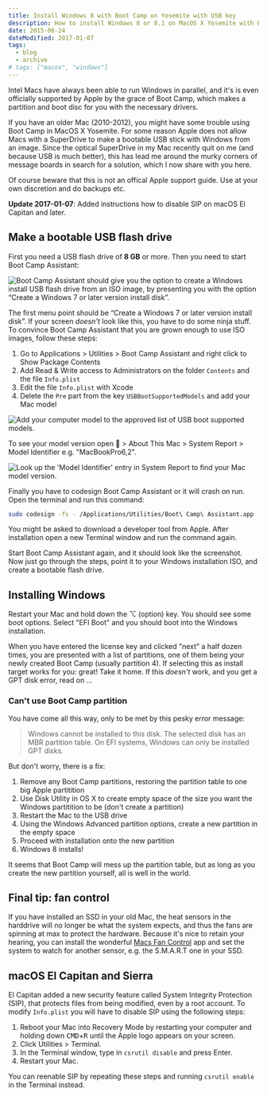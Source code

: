 ```yaml
---
title: Install Windows 8 with Boot Camp on Yosemite with USB key
description: How to install Windows 8 or 8.1 on MacOS X Yosemite with Boot Camp and a bootable USB key.
date: 2015-06-24
dateModified: 2017-01-07
tags:
  - blog
  - archive
# tags: ["macos", "windows"]
---
```


Intel Macs have always been able to run Windows in parallel, and it's is even officially supported by Apple by the grace of Boot Camp, which makes a partition and boot disc for you with the necessary drivers.

If you have an older Mac (2010-2012), you might have some trouble using Boot Camp in MacOS X Yosemite. For some reason Apple does not allow Macs with a SuperDrive to make a bootable USB stick with Windows from an image. Since the optical SuperDrive in my Mac recently quit on me (and because USB is much better), this has lead me around the murky corners of message boards in search for a solution, which I now share with you here.

<!-- more-->

Of course beware that this is not an offical Apple support guide. Use at your own discretion and do backups etc.

__Update 2017-01-07__: Added instructions how to disable SIP on macOS El Capitan and later.

## Make a bootable USB flash drive

First you need a USB flash drive of __8 GB__ or more. Then you need to start Boot Camp Assistant:

![Boot Camp Assistant should give you the option to create a Windows install USB flash drive from an ISO image, by presenting you with the option “Create a Windows 7 or later version install disk”.](/images/blog/install-windows-8-with-boot-camp-on-osx-yosemite-with-usb-key/boot-camp-assistant.png)

The first menu point should be “Create a Windows 7 or later version install disk”. If your screen _doesn't_ look like this, you have to do some ninja stuff. To convince Boot Camp Assistant that you are grown enough to use ISO images, follow these steps:

1. Go to Applications > Utilities > Boot Camp Assistant and right click to Show Package Contents
2. Add Read & Write access to Administrators on the folder `Contents` and the file `Info.plist`
3. Edit the file `Info.plist` with Xcode
4. Delete the `Pre` part from the key `USBBootSupportedModels` and add your Mac model

![Add your computer model to the approved list of USB boot supported models.](/images/blog/install-windows-8-with-boot-camp-on-osx-yosemite-with-usb-key/info-plist.png)

To see your model version open  > About This Mac > System Report > Model Identifier e.g. "MacBookPro6,2".

![Look up the 'Model Identifier' entry in System Report to find your Mac model version.](/images/blog/install-windows-8-with-boot-camp-on-osx-yosemite-with-usb-key/system-report.png)

Finally you have to codesign Boot Camp Assistant or it will crash on run. Open the terminal and run this command:

```bash
sudo codesign -fs - /Applications/Utilities/Boot\ Camp\ Assistant.app
```

You might be asked to download a developer tool from Apple. After installation open a new Terminal window and run the command again.

Start Boot Camp Assistant again, and it should look like the screenshot. Now just go through the steps, point it to your Windows installation ISO, and create a bootable flash drive.

<!--
(source 1) https://apple.stackexchange.com/questions/168808/install-windows-7-with-bootcamp-on-os-x-yosemite-with-usb-key
(source 2) http://forums.atomicmpc.com.au/index.php/topic/51873-enable-create-a-windows-usb-install-disk-in-bootcamp-assistant-for-mountain-lion/
-->

## Installing Windows

Restart your Mac and hold down the ⌥ (option) key. You should see some boot options. Select "EFI Boot" and you should boot into the Windows installation.

When you have entered the license key and clicked "next" a half dozen times, you are presented with a list of partitions, one of them being your newly created Boot Camp (usually partition 4).
If selecting this as install target works for you: great! Take it home. If this _doesn't_ work, and you get a GPT disk error, read on …

### Can't use Boot Camp partition

You have come all this way, only to be met by this pesky error message:

> Windows cannot be installed to this disk. The selected disk has an MBR partition table. On EFI systems, Windows can only be installed GPT disks.

But don't worry, there is a fix:

1. Remove any Boot Camp partitions, restoring the partition table to one big Apple partitition
2. Use Disk Utility in OS X to create empty space of the size you want the Windows partitition to be (don't create a partition)
3. Restart the Mac to the USB drive
4. Using the Windows Advanced partition options, create a new partition in the empty space
5. Proceed with installation onto the new partition
6. Windows 8 installs!

It seems that Boot Camp will mess up the partition table, but as long as you create the new partition yourself, all is well in the world.

<!--
(source) https://discussions.apple.com/thread/5474614?start=15
-->

## Final tip: fan control

If you have installed an SSD in your old Mac, the heat sensors in the harddrive will no longer be what the system expects, and thus the fans are spinning at max to protect the hardware. Because it's nice to retain your hearing, you can install the wonderful [Macs Fan Control](http://www.crystalidea.com/macs-fan-control) app and set the system to watch for another sensor, e.g. the S.M.A.R.T one in your SSD.

## macOS El Capitan and Sierra

El Capitan added a new security feature called System Integrity Protection (SIP), that protects files from being modified, even by a root account. To modify `Info.plist` you will have to disable SIP using the following steps:

1. Reboot your Mac into Recovery Mode by restarting your computer and holding down <kbd>CMD</kbd>+<kbd>R</kbd> until the Apple logo appears on your screen.
1. Click Utilities > Terminal.
1. In the Terminal window, type in `csrutil disable` and press Enter.
1. Restart your Mac.

You can reenable SIP by repeating these steps and running `csrutil enable` in the Terminal instead.